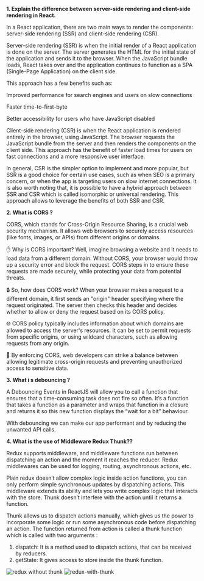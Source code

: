 **1. Explain the difference between server-side rendering and client-side rendering in React.**

In a React application, there are two main ways to render the components: server-side rendering (SSR) and client-side rendering (CSR).

Server-side rendering (SSR) is when the initial render of a React application is done on the server. The server generates the HTML for the initial state of the application and sends it to the browser. When the JavaScript bundle loads, React takes over and the application continues to function as a SPA (Single-Page Application) on the client side.

This approach has a few benefits such as:

 Improved performance for search engines and users on slow connections
 
 Faster time-to-first-byte

Better accessibility for users who have JavaScript disabled

 Client-side rendering (CSR) is when the React application is rendered entirely in the browser, using JavaScript. The browser requests the JavaScript bundle from the server and then renders the components on the client side. This approach has the benefit of faster load times for users on fast connections and a more responsive user interface.

In general, CSR is the simpler option to implement and more popular, but SSR is a good choice for certain use cases, such as when SEO is a primary concern, or when the app is targeting users on slow internet connections.
It is also worth noting that, it is possible to have a hybrid approach between SSR and CSR which is called isomorphic or universal rendering. This approach allows to leverage the benefits of both SSR and CSR.



**2. What is CORS ?**

 CORS, which stands for Cross-Origin Resource Sharing, is a crucial web security mechanism. It allows web browsers to securely access resources (like fonts, images, or APIs) from different origins or domains.

✋ Why is CORS important? Well, imagine browsing a website and it needs to load data from a different domain. Without CORS, your browser would throw up a security error and block the request. CORS steps in to ensure these requests are made securely, while protecting your data from potential threats.

🔒 So, how does CORS work? When your browser makes a request to a different domain, it first sends an "origin" header specifying where the request originated. The server then checks this header and decides whether to allow or deny the request based on its CORS policy.

🌐 CORS policy typically includes information about which domains are allowed to access the server's resources. It can be set to permit requests from specific origins, or using wildcard characters, such as allowing requests from any origin.

💪 By enforcing CORS, web developers can strike a balance between allowing legitimate cross-origin requests and preventing unauthorized access to sensitive data.


**3. What i s debouncing ?**

A Debouncing Events in ReactJS will allow you to call a function that ensures that a time-consuming task does not fire so often. It’s a function that takes a function as a parameter and wraps that function in a closure and returns it so this new function displays the “wait for a bit” behaviour.

With debouncing we can make our app performant and by reducing the unwanted API calls.


**4. What is the use of Middleware Redux Thunk??**

Redux supports middleware, and middleware functions run between dispatching an action and the moment it reaches the reducer. Redux middlewares can be used for logging, routing, asynchronous actions, etc.

Plain redux doesn’t allow complex logic inside action functions, you can only perform simple synchronous updates by dispatching actions. This middleware extends its ability and lets you write complex logic that interacts with the store. Thunk doesn’t interfere with the action until it returns a function.

Thunk allows us to dispatch actions manually, which gives us the power to incorporate some logic or run some asynchronous code before dispatching an action. The function returned from action is called a thunk function which is called with two arguments : 
1. dispatch: It is a method used to dispatch actions, that can be received by reducers. 
2. getState: It gives access to store inside the thunk function.

![redux without thunk](https://github.com/Jaga2105/Findings/assets/110304276/be63b214-65f2-4d0b-ad85-27a9872555d1)
![redux-with-thunk](https://github.com/Jaga2105/Findings/assets/110304276/d3e9b82c-3456-4e6c-98ff-01f8132954f1)

